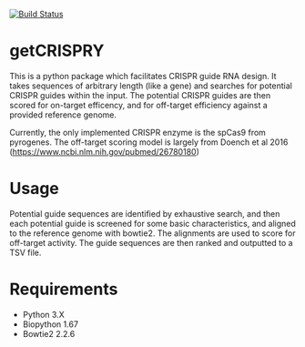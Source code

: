 [![Build Status](https://travis-ci.org/asistradition/getCRISPRY.svg?branch=master)](https://travis-ci.org/asistradition/getCRISPRY)

# getCRISPRY 

This is a python package which facilitates CRISPR guide RNA design. 
It takes sequences of arbitrary length (like a gene) and searches for potential CRISPR guides within the input.
The potential CRISPR guides are then scored for on-target efficency, and for off-target efficiency against a provided
reference genome.

Currently, the only implemented CRISPR enzyme is the spCas9 from pyrogenes. The off-target scoring model is largely from
Doench et al 2016 (https://www.ncbi.nlm.nih.gov/pubmed/26780180)

# Usage

Potential guide sequences are identified by exhaustive search, and then each potential guide is screened for some basic
characteristics, and aligned to the reference genome with bowtie2. The alignments are used to score for off-target activity.
The guide sequences are then ranked and outputted to a TSV file.

# Requirements

- Python 3.X
- Biopython 1.67
- Bowtie2 2.2.6

